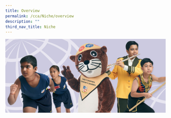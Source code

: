 ```yaml
---
title: Overview
permalink: /cca/Niche/overview
description: ""
third_nav_title: Niche
---
```

![Niche CCAs](/images/niche-cca.jpg)